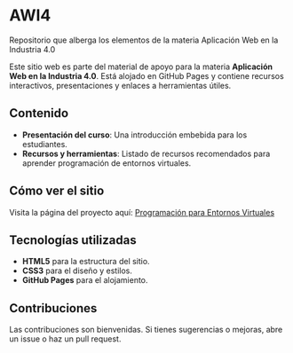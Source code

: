 # AWI4
Repositorio que alberga los elementos de la materia Aplicación Web en la Industria 4.0

Este sitio web es parte del material de apoyo para la materia **Aplicación Web en la Industria 4.0**. Está alojado en GitHub Pages y contiene recursos interactivos, presentaciones y enlaces a herramientas útiles.

## Contenido
- **Presentación del curso**: Una introducción embebida para los estudiantes.
- **Recursos y herramientas**: Listado de recursos recomendados para aprender programación de entornos virtuales.

## Cómo ver el sitio
Visita la página del proyecto aquí: [Programación para Entornos Virtuales](https://ajgutierr3z.github.io/AWI4/)

## Tecnologías utilizadas
- **HTML5** para la estructura del sitio.
- **CSS3** para el diseño y estilos.
- **GitHub Pages** para el alojamiento.

## Contribuciones
Las contribuciones son bienvenidas. Si tienes sugerencias o mejoras, abre un issue o haz un pull request.

